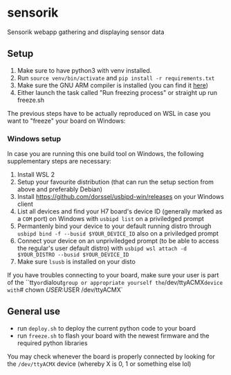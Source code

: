 # sensorik

Sensorik webapp gathering and displaying sensor data

## Setup

1. Make sure to have python3 with venv installed.
2. Run `source venv/bin/activate` and `pip install -r requirements.txt`
3. Make sure the GNU ARM compiler is installed (you can find it [here](https://developer.arm.com/downloads/-/arm-gnu-toolchain-downloads))
4. Either launch the task called "Run freezing process" or straight up run freeze.sh

The previous steps have to be actually reproduced on WSL in case you want to "freeze" your board on Windows:

### Windows setup 
In case you are running this one build tool on Windows, the following supplementary steps are necessary:
1. Install WSL 2 
2. Setup your favourite distribution (that can run the setup section from above and preferably Debian)
3. Install https://github.com/dorssel/usbipd-win/releases on your Windows client
4. List all devices and find your H7 board's device ID (generally marked as a `COM` port) on Windows with `usbipd list` on a priviledged prompt
5. Permantenly bind your device to your default running distro through `usbipd bind -f --busid $YOUR_DEVICE_ID` also on a priviledged prompt 
6. Connect your device on an unpriviledged prompt (to be able to access the regular's user default distro) with `usbipd wsl attach -d $YOUR_DISTRO --busid $YOUR_DEVICE_ID`
7. Make sure `lsusb` is installed on your disto

If you have troubles connecting to your board, make sure your user is part of the ``tty` or `dialout` group or appropriate yourself the `/dev/ttyACMX` device with `# chown $USER:$USER /dev/ttyACMX`

## General use
- run `deploy.sh` to deploy the current python code to your board
- run `freeze.sh` to flash your board with the newest firmware and the required python libraries

You may check whenever the board is properly connected by looking for the `/dev/ttyACMX` device (whereby X is 0, 1 or something else lol)
